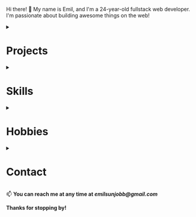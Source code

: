 Hi there! 👋
My name is Emil, and I'm a 24-year-old fullstack web developer. I'm passionate about building awesome things on the web!

<details>
<summary><h1>Projects</h1></summary>

## Twitter clone
a static webpage that looks like Twitter, but without any of the functionality

## Chatbot
a simple chatbot using vanilla JavaScript for the frontend and Node.js with Express and OpenAI for the backend

## Personal portfolio
a personal portfolio website using React for the frontend and Sanity CMS for the backend
</details>

<details>
<summary><h1>Skills</h1></summary>

I'm proficient in the following technologies:

## Frontend 
- Vanilla JavaScript
- HTML
- CSS
- React

## 💗 Backend 
- Node.js and Express
- MYSQL
- Git
</details>

<details>
<summary><h1>Hobbies</h1></summary>

When I'm not programming, I enjoy\
**Gaming**\
I've been gaming for as long as I can remember, and I always find it a fun and relaxing way to unwind.
Going to the gym: Staying fit and healthy is important to me, and I love going to the gym to keep myself in shape.
</details>

<details>
<summary><h1>Contact</h1></summary>
 
You can reach me at
- [**Discord**](https://discord.com/users/173458886706200586)
- [GitHub](https://github.com/EmilSunden)
- [LinkedIn](https://www.linkedin.com/in/emil-sund%C3%A9n-4b6b26179/)
</details>

📫 **You can reach me at any time at _emilsunjobb@gmail.com_**

**Thanks for stopping by!**


<!---
EmilSunden/EmilSunden is a ✨ special ✨ repository because its `README.md` (this file) appears on your GitHub profile.
You can click the Preview link to take a look at your changes.
--->
